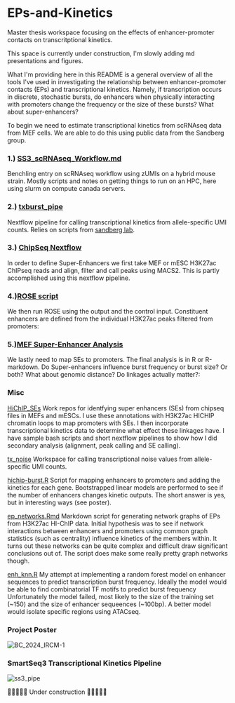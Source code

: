 # EPs-and-Kinetics
Master thesis workspace focusing on the effects of enhancer-promoter contacts on transcritptional kinetics.


This space is currently under construction, I'm slowly adding md presentations and figures. 

What I'm providing here in this README is a general overview of all the tools I've used in investigating the relationship between enhancer-promoter contacts (EPs) and transcriptional kinetics. Namely, if transcription occurs in discrete, stochastic bursts, do enhancers when physically interacting with promoters change the frequency or the size of these bursts? What about super-enhancers?

To begin we need to estimate transcriptional kinetics from scRNAseq data from MEF cells. We are able to do this using public data from the Sandberg group.
### 1.) [SS3_scRNAseq_Workflow.md](https://github.com/Benjamin-R-Clark/eps-and-kinetics-thesis/blob/main/SS3_scRNAseq_Workflow.md)
  Benchling entry on scRNAseq workflow using zUMIs on a hybrid mouse strain. Mostly scripts and notes on getting things to run on an HPC, here using slurm on compute canada servers.

### 2.) [txburst_pipe](https://github.com/Clarkvale/txburst_pipe)
  Nextflow pipeline for calling transcriptional kinetics from allele-specific UMI counts. Relies on scripts from  [sandberg lab](https://github.com/sandberg-lab/txburst).

### 3.) [ChipSeq Nextflow](https://github.com/Benjamin-R-Clark/EPs-and-Kinetics/blob/main/HiChIP_SEs/align.nf)
  In order to define Super-Enhancers we first take MEF or mESC H3K27ac ChIPseq reads and align, filter and call peaks using MACS2. This is partly accomplished using this nextflow pipeline.

### 4.)[ROSE script](https://github.com/Benjamin-R-Clark/EPs-and-Kinetics/blob/main/HiChIP_SEs/rose.sh)
  We then run ROSE using the output and the control input. Constituent enhancers are defined from the individual H3K27ac peaks filtered from promoters:

### 5.)[MEF Super-Enhancer Analysis](https://github.com/Benjamin-R-Clark/EPs-and-Kinetics/blob/main/HiChIP_SEs/MEF/mef_se.md)
  We lastly need to map SEs to promoters. The final analysis is in R or R-markdown. Do Super-enhancers influence burst frequency or burst size? Or both? What about genomic distance? Do linkages actually matter?:



### Misc
[HiChIP_SEs](https://github.com/Benjamin-R-Clark/EPs-and-Kinetics/tree/main/HiChIP_SEs)
  Work repos for identfying super enhancers (SEs) from chipseq files in MEFs and mESCs. I use these annotations with H3K27ac HICHIP chromatin loops to map promoters with SEs. I then incorporate transcriptional kinetics data to determine what effect these linkages have. I have sample bash scripts and short nextflow pipelines to show how I did secondary analysis (alignment, peak calling and SE calling). 
  
[tx_noise](https://github.com/Clarkvale/txnoise/tree/74118078493861024634fedda180b60544bd8bd4)
  Workspace for calling transcriptional noise values from allele-specific UMI counts.

[hichip-burst.R](https://github.com/Benjamin-R-Clark/EPs-and-Kinetics/blob/main/hichip/hichip-burst.R)
  Script for mapping enhancers to promoters and adding the kinetics for each gene. Bootstrapped linear models are performed to see if the number of enhancers changes kinetic outputs. The short answer is yes, but in interesting ways (see poster).

[ep_networks.Rmd](https://github.com/Benjamin-R-Clark/EPs-and-Kinetics/blob/main/hichip/ep_networks.rmd)
  Markdown script for generating network graphs of EPs from H3K27ac HI-ChIP data. Initial hypothesis was to see if network interactions between enhancers and promoters using common graph statistics (such as centrality) influence kinetics of the members   within. It turns out these networks can be quite complex and difficult draw significant conclusions out of. The script does make some really pretty graph networks though.
  
[enh_knn.R](https://github.com/Benjamin-R-Clark/eps-and-kinetics-thesis/blob/main/enh_knn.R)
  My attempt at implementing a random forest model on enhancer sequences to predict transcription burst frequency. Ideally the model would be able to find combinatorial TF motifs to predict burst frequency Unfortunately the model failed, most likely to the size of the training set (~150) and the size of enhancer sequeences (~100bp). A better model would isolate specific regions using ATACseq. 

  ### Project Poster



![BC_2024_IRCM-1](https://github.com/user-attachments/assets/cc41b980-bad9-45cd-9263-7c6cbebfcd9d)


### SmartSeq3 Transcriptional Kinetics Pipeline
![ss3_pipe](https://github.com/user-attachments/assets/0c9f797e-f29e-45bf-b4b6-56b8d8b2b41f)
  
  🚧🚧🚧🚧🚧 Under construction 🚧🚧🚧🚧🚧

